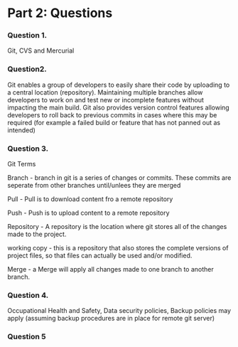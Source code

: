 # Part 2: Questions 
### Question 1.

Git, CVS and Mercurial

### Question2.

Git enables a group of developers to easily share their code by uploading to a central location (repository). Maintaining multiple branches allow developers to work on and test new or incomplete features without impacting the main build. Git also provides version control features allowing developers to roll back to previous commits in cases where this may be required (for example a failed build or feature that has not panned out as intended)  

### Question 3.

Git Terms

Branch - branch in git is a series of changes or commits. These commits are seperate from other branches until/unlees they are merged 

Pull - Pull is to download content fro a remote repository

Push - Push is to upload content to a remote repository

Repository - A repository is the location where git stores all of the changes made to the project.

working copy - this is a repository that also stores the complete versions of project files, so that files can actually be used and/or modified.

Merge - a Merge will apply all changes made to one branch to another branch. 

### Question 4.
Occupational Health and Safety, Data security policies, Backup policies may apply (assuming backup procedures are in place for remote git server)

### Question 5


